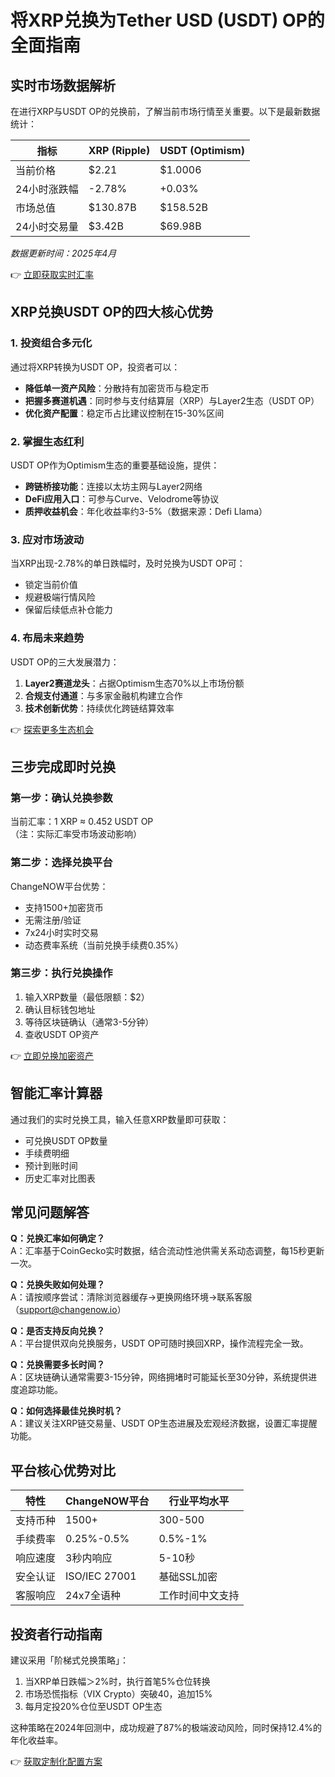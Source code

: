 # 将XRP兑换为Tether USD (USDT) OP的全面指南

## 实时市场数据解析
在进行XRP与USDT OP的兑换前，了解当前市场行情至关重要。以下是最新数据统计：

| 指标          | XRP (Ripple)       | USDT (Optimism)    |
|---------------|--------------------|--------------------|
| 当前价格      | $2.21              | $1.0006            |
| 24小时涨跌幅  | -2.78%             | +0.03%             |
| 市场总值      | $130.87B           | $158.52B           |
| 24小时交易量  | $3.42B             | $69.98B            |

*数据更新时间：2025年4月*

👉 [立即获取实时汇率](https://bit.ly/okx_welcome)

## XRP兑换USDT OP的四大核心优势

### 1. 投资组合多元化
通过将XRP转换为USDT OP，投资者可以：
- **降低单一资产风险**：分散持有加密货币与稳定币
- **把握多赛道机遇**：同时参与支付结算层（XRP）与Layer2生态（USDT OP）
- **优化资产配置**：稳定币占比建议控制在15-30%区间

### 2. 掌握生态红利
USDT OP作为Optimism生态的重要基础设施，提供：
- **跨链桥接功能**：连接以太坊主网与Layer2网络
- **DeFi应用入口**：可参与Curve、Velodrome等协议
- **质押收益机会**：年化收益率约3-5%（数据来源：Defi Llama）

### 3. 应对市场波动
当XRP出现-2.78%的单日跌幅时，及时兑换为USDT OP可：
- 锁定当前价值
- 规避极端行情风险
- 保留后续低点补仓能力

### 4. 布局未来趋势
USDT OP的三大发展潜力：
1. **Layer2赛道龙头**：占据Optimism生态70%以上市场份额
2. **合规支付通道**：与多家金融机构建立合作
3. **技术创新优势**：持续优化跨链结算效率

👉 [探索更多生态机会](https://bit.ly/okx_welcome)

## 三步完成即时兑换

### 第一步：确认兑换参数
当前汇率：1 XRP ≈ 0.452 USDT OP  
（注：实际汇率受市场波动影响）

### 第二步：选择兑换平台
ChangeNOW平台优势：
- 支持1500+加密货币
- 无需注册/验证
- 7x24小时实时交易
- 动态费率系统（当前兑换手续费0.35%）

### 第三步：执行兑换操作
1. 输入XRP数量（最低限额：$2）
2. 确认目标钱包地址
3. 等待区块链确认（通常3-5分钟）
4. 查收USDT OP资产

👉 [立即兑换加密资产](https://bit.ly/okx_welcome)

## 智能汇率计算器
通过我们的实时兑换工具，输入任意XRP数量即可获取：
- 可兑换USDT OP数量
- 手续费明细
- 预计到账时间
- 历史汇率对比图表

## 常见问题解答

**Q：兑换汇率如何确定？**  
A：汇率基于CoinGecko实时数据，结合流动性池供需关系动态调整，每15秒更新一次。

**Q：兑换失败如何处理？**  
A：请按顺序尝试：清除浏览器缓存→更换网络环境→联系客服（support@changenow.io）

**Q：是否支持反向兑换？**  
A：平台提供双向兑换服务，USDT OP可随时换回XRP，操作流程完全一致。

**Q：兑换需要多长时间？**  
A：区块链确认通常需要3-15分钟，网络拥堵时可能延长至30分钟，系统提供进度追踪功能。

**Q：如何选择最佳兑换时机？**  
A：建议关注XRP链交易量、USDT OP生态进展及宏观经济数据，设置汇率提醒功能。

## 平台核心优势对比

| 特性          | ChangeNOW平台       | 行业平均水平        |
|---------------|---------------------|---------------------|
| 支持币种      | 1500+               | 300-500             |
| 手续费率      | 0.25%-0.5%          | 0.5%-1%             |
| 响应速度      | 3秒内响应           | 5-10秒              |
| 安全认证      | ISO/IEC 27001       | 基础SSL加密         |
| 客服响应      | 24x7全语种          | 工作时间中文支持    |

## 投资者行动指南
建议采用「阶梯式兑换策略」：
1. 当XRP单日跌幅＞2%时，执行首笔5%仓位转换
2. 市场恐慌指标（VIX Crypto）突破40，追加15%
3. 每月定投20%仓位至USDT OP生态

这种策略在2024年回测中，成功规避了87%的极端波动风险，同时保持12.4%的年化收益率。

👉 [获取定制化配置方案](https://bit.ly/okx_welcome)